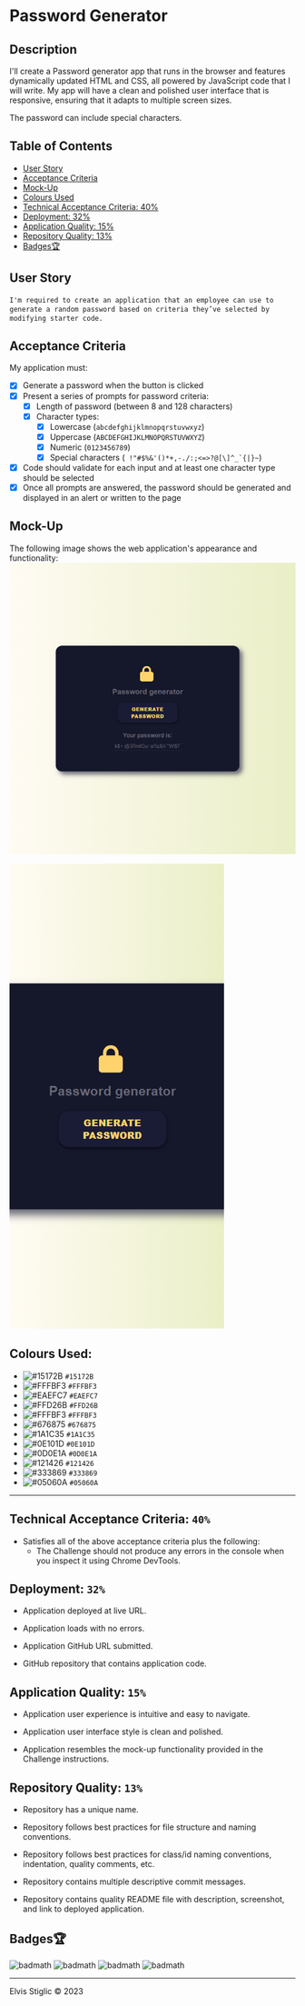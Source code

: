 # Password Generator

## Description 

I'll create a Password generator app that runs in the browser and features dynamically updated HTML and CSS, all powered by JavaScript code that I will write. My app will have a clean and polished user interface that is responsive, ensuring that it adapts to multiple screen sizes.

The password can include special characters.

## Table of Contents

* [User Story](#User-Story)
* [Acceptance Criteria](#Acceptance-Criteria)
* [Mock-Up](#Mock-Up)
* [Colours Used](#Colours-Used)
* [Technical Acceptance Criteria: 40%](#Technical-Acceptance-Criteria-40)
* [Deployment: 32%](#Deployment-32)
* [Application Quality: 15%](#Application-Quality-15)
* [Repository Quality: 13%](#Repository-Quality-13)
* [Badges🏆](#Badges)

## User Story

```
I'm required to create an application that an employee can use to generate a random password based on criteria they’ve selected by modifying starter code.
```

## Acceptance Criteria

My application must:

- [x] Generate a password when the button is clicked  
- [x] Present a series of prompts for password criteria:  
  - [x] Length of password (between 8 and 128 characters)  
  - [x] Character types:  
    - [x] Lowercase (```abcdefghijklmnopqrstuvwxyz```)  
    - [x] Uppercase (```ABCDEFGHIJKLMNOPQRSTUVWXYZ```)  
    - [x] Numeric (```0123456789```)  
    - [x] Special characters (``` !"#$%&'()*+,-./:;<=>?@[\]^_`{|}~```)  
- [x] Code should validate for each input and at least one character type should be selected  
- [x] Once all prompts are answered, the password should be generated and displayed in an alert or written to the page  

## Mock-Up

The following image shows the web application's appearance and functionality:
![Mock-Up image desktop](assets/img/desktop.png "Desktop Mock-Up image showing menu opened and one of the project cards selected")  

![Mock-Up image mobile](assets/img/mobile.png "Mobile Mock-Up image showing one of the project cards selected")  

## Colours Used:
- ![#15172B](https://placehold.co/15x15/15172B/15172B.png) `#15172B`
- ![#FFFBF3](https://placehold.co/15x15/FFFBF3/FFFBF3.png) `#FFFBF3`
- ![#EAEFC7](https://placehold.co/15x15/EAEFC7/EAEFC7.png) `#EAEFC7`
- ![#FFD26B](https://placehold.co/15x15/FFD26B/FFD26B.png) `#FFD26B`
- ![#FFFBF3](https://placehold.co/15x15/FFFBF3/FFFBF3.png) `#FFFBF3`
- ![#676875](https://placehold.co/15x15/676875/676875.png) `#676875`
- ![#1A1C35](https://placehold.co/15x15/1A1C35/1A1C35.png) `#1A1C35`
- ![#0E101D](https://placehold.co/15x15/0E101D/0E101D.png) `#0E101D`
- ![#0D0E1A](https://placehold.co/15x15/0D0E1A/0D0E1A.png) `#0D0E1A`
- ![#121426](https://placehold.co/15x15/121426/121426.png) `#121426`
- ![#333869](https://placehold.co/15x15/333869/333869.png) `#333869`
- ![#05060A](https://placehold.co/15x15/05060A/05060A.png) `#05060A`

---
## Technical Acceptance Criteria: ```40%```

- Satisfies all of the above acceptance criteria plus the following:  
  - The Challenge should not produce any errors in the console when you inspect it using Chrome DevTools.

## Deployment: ```32%```

- Application deployed at live URL.

- Application loads with no errors.

- Application GitHub URL submitted.

- GitHub repository that contains application code.

## Application Quality: ```15%```

- Application user experience is intuitive and easy to navigate.

- Application user interface style is clean and polished.

- Application resembles the mock-up functionality provided in the Challenge instructions.

## Repository Quality: ```13%```

- Repository has a unique name.

- Repository follows best practices for file structure and naming conventions.

- Repository follows best practices for class/id naming conventions, indentation, quality comments, etc.

- Repository contains multiple descriptive commit messages.

- Repository contains quality README file with description, screenshot, and link to deployed application.


## Badges🏆

![badmath](https://img.shields.io/github/languages/top/nuketurtle/password-generator)
![badmath](https://img.shields.io/github/repo-size/nuketurtle/password-generator)
![badmath](https://img.shields.io/github/commits-since/nuketurtle/password-generator/bebe7b4?label=Total%20comits%20since%20first)
![badmath](https://img.shields.io/github/last-commit/nuketurtle/password-generator)

---

Elvis Stiglic © 2023